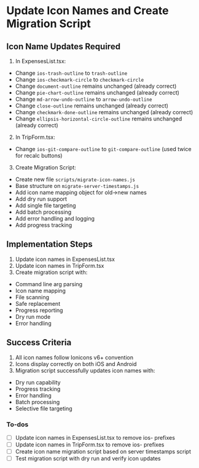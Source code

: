 <!-- 565624e7-a607-4b24-bf5f-3de9a5f1a8ee da8e49f0-e97a-49bb-a030-58fdaaa24a98 -->
# Update Icon Names and Create Migration Script

## Icon Name Updates Required

1. In ExpensesList.tsx:

- Change `ios-trash-outline` to `trash-outline`
- Change `ios-checkmark-circle` to `checkmark-circle`
- Change `document-outline` remains unchanged (already correct)
- Change `pie-chart-outline` remains unchanged (already correct)
- Change `md-arrow-undo-outline` to `arrow-undo-outline`
- Change `close-outline` remains unchanged (already correct)
- Change `checkmark-done-outline` remains unchanged (already correct)
- Change `ellipsis-horizontal-circle-outline` remains unchanged (already correct)

2. In TripForm.tsx:

- Change `ios-git-compare-outline` to `git-compare-outline` (used twice for recalc buttons)

3. Create Migration Script:

- Create new file `scripts/migrate-icon-names.js`
- Base structure on `migrate-server-timestamps.js`
- Add icon name mapping object for old->new names
- Add dry run support
- Add single file targeting
- Add batch processing
- Add error handling and logging
- Add progress tracking

## Implementation Steps

1. Update icon names in ExpensesList.tsx
2. Update icon names in TripForm.tsx
3. Create migration script with:

- Command line arg parsing
- Icon name mapping
- File scanning
- Safe replacement
- Progress reporting
- Dry run mode
- Error handling

## Success Criteria

1. All icon names follow Ionicons v6+ convention
2. Icons display correctly on both iOS and Android
3. Migration script successfully updates icon names with:

- Dry run capability
- Progress tracking
- Error handling
- Batch processing
- Selective file targeting

### To-dos

- [ ] Update icon names in ExpensesList.tsx to remove ios- prefixes
- [ ] Update icon names in TripForm.tsx to remove ios- prefixes
- [ ] Create icon name migration script based on server timestamps script
- [ ] Test migration script with dry run and verify icon updates